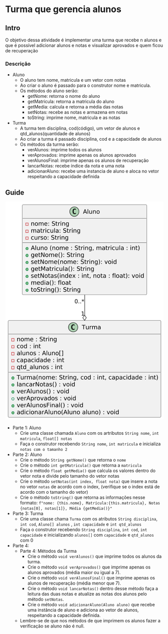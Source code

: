 # Turma que gerencia alunos

## Intro

O objetivo dessa atividade é implementar uma turma que recebe n alunos e que é possível adicionar alunos e notas e visualizar aprovados e quem ficou de recuperação

### Descrição

- Aluno
  - O aluno tem nome, matricula e um vetor com notas
  - Ao criar o aluno é passado para o construtor nome e matricula.
  - Os métodos do aluno serão:
    - getNome: retorna o nome do aluno
    - getMatricula: retorna a matricula do aluno
    - getMedia: calcula e retorna a média das notas
    - setNotas: recebe as notas e armazena em notas
    - toString: imprime nome, matricula e as notas
- Turma
  - A turma tem disciplina, cod(código), um vetor de alunos e qtd_alunos(quantidade de alunos)
  - Ao criar a turma é passado disciplina, cod e a capacidade de alunos
  - Os métodos da turma serão:
    - verAlunos: imprime todos os alunos
    - verAprovados: imprime apenas os alunos aprovados
    - verAlunosFinal: imprime apenas os alunos de recuperação
    - lancarNotas: recebe índice da nota e uma nota
    - adicionarAluno: recebe uma instancia de aluno e aloca no vetor respeitando a capacidade definida

## Guide

![_](diagrama.png)

- Parte 1: Aluno
  - Crie uma classe chamada `Aluno` com os artributos `String nome`, `int matricula`, `float[] notas`
  - Faça o construtor recebendo `String nome`, `int matricula` e inicializa `notas com o tamanho 2`
- Parte 2: Aluno
  - Crie o método `String getNome()` que retorna o `nome`
  - Crie o método `int getMatricula()` que retorna a `matricula`
  - Crie o método `float getMedia()` que calcula os valores dentro do vetor nota e divide pelo tamanho do vetor notas
  - Crie o método `setNotas(int index, float nota)` que insere a nota no vetor `notas` de acordo com o index, (verifique se o index está de acordo com o tamanho do vetor)
  - Crie o método `toString()` que retorna as informações nesse formato:  `f"nome: {this.nome}, Matrícula:{this.matricula}, Notas {notas[0], notas[1]}, Média {getMedia()}"`
- Parte 3: Turma
  - Crie uma classe chama `Turma` com os atributos `String disciplina`, `int cod`, `Aluno[] alunos` , `int capacidade` e `int qtd_alunos`
  - Faça o construtor recebendo `String disciplina`, `int cod`, `int capacidade` e inicializando `alunos[]` com `capacidade` e `qtd_alunos` com 0
- Parte 4:
  - Parte 4: Métodos da Turma
    - Crie o método `void verAlunos()` que imprime todos os alunos da turma.
    - Crie o método `void verAprovados()` que imprime apenas os alunos aprovados (média maior ou igual a 7).
    - Crie o método `void verAlunosFinal()` que imprime apenas os alunos de recuperação (média menor que 7).
    - Crie o método `void lancarNotas()` dentro desse método faça a leitura das duas notas e atualize as notas dos alunos pelo método `setNotas`.
    - Crie o método `void adicionarAluno(Aluno aluno)` que recebe uma instância de aluno e adiciona ao vetor de alunos, respeitando a capacidade definida.
  - Lembre-se de que nos métodos de que imprimem os alunos fazer a verificação se aluno não é null.
